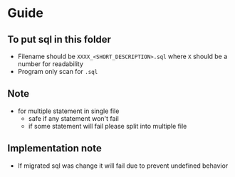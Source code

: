 # Guide

## To put sql in this folder

+ Filename should be `XXXX_<SHORT_DESCRIPTION>.sql` where `X` should be a number for readability
+ Program only scan for `.sql`

## Note

+ for multiple statement in single file
    + safe if any statement won't fail
    + if some statement will fail please split into multiple file

## Implementation note

+ If migrated sql was change it will fail due to prevent undefined behavior
